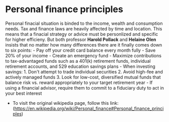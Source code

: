 # Personal finance principles

Personal finacial situation is binded to the income, wealth and consumption needs. Tax and finance laws are heavily affected by time and location. This means that a finacial strategy or advice must be personlized and specific for higher efficieny. But both professor **Harold Pollack** and **Helaine Olen** insists that no matter how many differences there are it finally comes down to six points:
    - Pay off your credit card balance every month fully
    - Save 20% of your income
    - Create an emergency fund
    - Maximize contributions to tax-advantaged funds such as a 401(k) retirement funds, individual retirement accounts, and 529 education savings plans
    - When investing savings:
        1. Don't attempt to trade individual securities
        2. Avoid high-fee and actively managed funds
        3. Look for low-cost, diversified mutual funds that balance risk vs. reward appropriately to your target retirement year
    - If using a financial advisor, require them to commit to a fiduciary duty to act in your best interest


- To visit the original wikipedia page, follow this link: (https://en.wikipedia.org/wiki/Personal_finance#Personal_finance_principles)